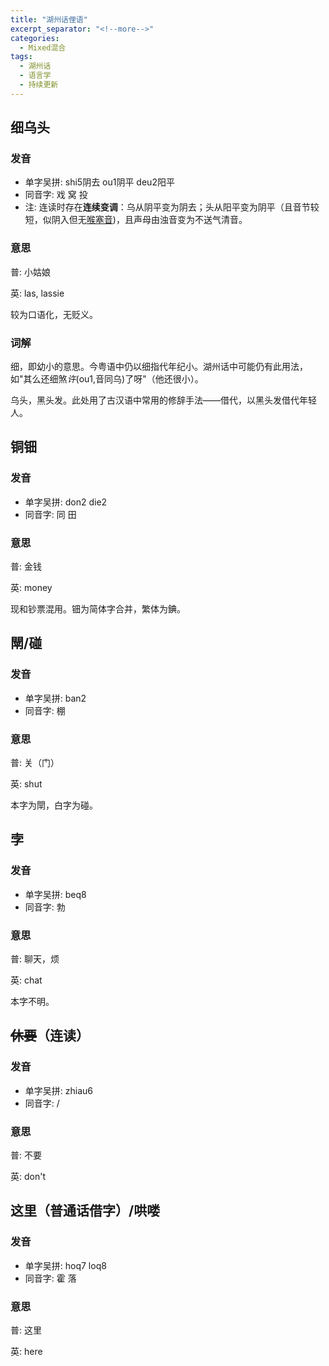 ```yaml
---
title: "湖州话俚语"
excerpt_separator: "<!--more-->"
categories:
  - Mixed混合
tags:
  - 湖州话
  - 语言学
  - 持续更新
---
```


## <a name="lassie"></a> 细乌头
### 发音
* 单字吴拼: shi5阴去 ou1阴平 deu2阳平
* 同音字: 戏 窝 投
* 注: 连读时存在**连续变调**：乌从阴平变为阴去；头从阳平变为阴平（且音节较短，似阴入但无[喉塞音](https://baike.baidu.com/item/%E5%96%89%E5%A1%9E%E9%9F%B3))，且声母由浊音变为不送气清音。

### 意思
普: 小姑娘

英: las, lassie

较为口语化，无贬义。

### 词解
细，即幼小的意思。今粤语中仍以细指代年纪小。湖州话中可能仍有此用法，如"其么还细煞*许*(ou1,音同乌)了呀"（他还很小）。

乌头，黑头发。此处用了古汉语中常用的修辞手法——借代，以黑头发借代年轻人。

## <a name="money"></a> 铜钿
### 发音
* 单字吴拼: don2 die2
* 同音字: 同 田

### 意思
普: 金钱

英: money

现和钞票混用。钿为简体字合并，繁体为錪。

## <a name="shut"></a> 閛/碰
### 发音
* 单字吴拼: ban2
* 同音字: 棚

### 意思
普: 关（门）

英: shut

本字为閛，白字为碰。

## <a name="beq8"></a> 孛
### 发音
* 单字吴拼: beq8
* 同音字: 勃

### 意思
普: 聊天，烦

英: chat

本字不明。

## <a name="zhiau6"></a> ~~休要~~（连读）
### 发音
* 单字吴拼: zhiau6
* 同音字: /

### 意思
普: 不要

英: don't

## <a name="here"></a> <over>这里</over>（普通话借字）/哄喽
### 发音
* 单字吴拼: hoq7 loq8
* 同音字: 霍 落

### 意思
普: 这里

英: here
